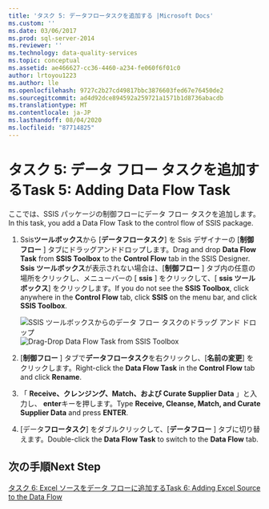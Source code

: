 ```yaml
---
title: 'タスク 5: データフロータスクを追加する |Microsoft Docs'
ms.custom: ''
ms.date: 03/06/2017
ms.prod: sql-server-2014
ms.reviewer: ''
ms.technology: data-quality-services
ms.topic: conceptual
ms.assetid: ae466627-cc36-4460-a234-fe060f6f01c0
author: lrtoyou1223
ms.author: lle
ms.openlocfilehash: 9727c2b27cd49817bbc3876603fed67e76450de2
ms.sourcegitcommit: ad4d92dce894592a259721a1571b1d8736abacdb
ms.translationtype: MT
ms.contentlocale: ja-JP
ms.lasthandoff: 08/04/2020
ms.locfileid: "87714825"
---
```

# <a name="task-5-adding-data-flow-task"></a><span data-ttu-id="4c851-102">タスク 5: データ フロー タスクを追加する</span><span class="sxs-lookup"><span data-stu-id="4c851-102">Task 5: Adding Data Flow Task</span></span>
  <span data-ttu-id="4c851-103">ここでは、SSIS パッケージの制御フローにデータ フロー タスクを追加します。</span><span class="sxs-lookup"><span data-stu-id="4c851-103">In this task, you add a Data Flow Task to the control flow of SSIS package.</span></span>  
  
1.  <span data-ttu-id="4c851-104">Ssis**ツールボックス**から [**データフロータスク**] を Ssis デザイナーの [**制御フロー** ] タブにドラッグアンドドロップします。</span><span class="sxs-lookup"><span data-stu-id="4c851-104">Drag and drop **Data Flow Task** from **SSIS Toolbox** to the **Control Flow** tab in the SSIS Designer.</span></span> <span data-ttu-id="4c851-105">**Ssis ツールボックス**が表示されない場合は、[**制御フロー** ] タブ内の任意の場所をクリックし、メニューバーの [ **ssis** ] をクリックして、[ **ssis ツールボックス**] をクリックします。</span><span class="sxs-lookup"><span data-stu-id="4c851-105">If you do not see the **SSIS Toolbox**, click anywhere in the **Control Flow** tab, click **SSIS** on the menu bar, and click **SSIS Toolbox**.</span></span>  
  
     <span data-ttu-id="4c851-106">![SSIS ツールボックスからのデータ フロー タスクのドラッグ アンド ドロップ](../../2014/tutorials/media/et-addingdataflowtask.jpg "SSIS ツールボックスからのデータ フロー タスクのドラッグ アンド ドロップ")</span><span class="sxs-lookup"><span data-stu-id="4c851-106">![Drag-Drop Data Flow Task from SSIS Toolbox](../../2014/tutorials/media/et-addingdataflowtask.jpg "Drag-Drop Data Flow Task from SSIS Toolbox")</span></span>  
  
2.  <span data-ttu-id="4c851-107">[**制御フロー** ] タブで**データフロータスク**を右クリックし、[**名前の変更**] をクリックします。</span><span class="sxs-lookup"><span data-stu-id="4c851-107">Right-click the **Data Flow Task** in the **Control Flow** tab and click **Rename**.</span></span>  
  
3.  <span data-ttu-id="4c851-108">「 **Receive、クレンジング、Match、および Curate Supplier Data** 」と入力し、 **enter**キーを押します。</span><span class="sxs-lookup"><span data-stu-id="4c851-108">Type **Receive, Cleanse, Match, and Curate Supplier Data** and press **ENTER**.</span></span>  
  
4.  <span data-ttu-id="4c851-109">[データ**フロータスク**] をダブルクリックして、[**データフロー** ] タブに切り替えます。</span><span class="sxs-lookup"><span data-stu-id="4c851-109">Double-click the **Data Flow Task** to switch to the **Data Flow** tab.</span></span>  
  
## <a name="next-step"></a><span data-ttu-id="4c851-110">次の手順</span><span class="sxs-lookup"><span data-stu-id="4c851-110">Next Step</span></span>  
 [<span data-ttu-id="4c851-111">タスク 6: Excel ソースをデータ フローに追加する</span><span class="sxs-lookup"><span data-stu-id="4c851-111">Task 6: Adding Excel Source to the Data Flow</span></span>](task-6-adding-excel-source-to-the-data-flow.md)  
  
  

